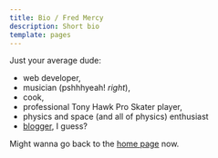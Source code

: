```yaml
---
title: Bio / Fred Mercy
description: Short bio
template: pages
---
```


Just your average dude:

- web developer,
- musician (pshhhyeah! *right*),
- cook,
- professional Tony Hawk Pro Skater player,
- physics and space (and all of physics) enthusiast
- [blogger](/blog), I guess?

Might wanna go back to the [home page](/) now.
